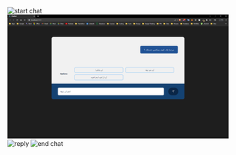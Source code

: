 ![start chat]([./start%20chat.png](https://github.com/MohammedMoataz/PWA-Full-Stack-Training/blob/master/Advanced/chat%20bot/start%20chat.png?raw=true))
![write text](https://github.com/MohammedMoataz/PWA-Full-Stack-Training/blob/master/Advanced/chat%20bot/write%20text.png?raw=true)
![reply]([./reply.png](https://github.com/MohammedMoataz/PWA-Full-Stack-Training/blob/master/Advanced/chat%20bot/reply.png?raw=true))
![end chat]([./end%20chat.png](https://github.com/MohammedMoataz/PWA-Full-Stack-Training/blob/master/Advanced/chat%20bot/end%20chat.png?raw=true))
